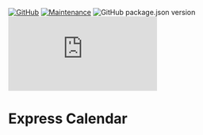 [![GitHub](https://img.shields.io/github/license/mashape/apistatus.svg?style=flat-square)](license.md)
[![Maintenance](https://img.shields.io/maintenance/yes/2020.svg?style=flat-square)]()
![GitHub package.json version](https://img.shields.io/github/package-json/v/zhibirc/excale?style=flat-square)
![GitHub file size in bytes](https://img.shields.io/github/size/zhibirc/excale/build/index.min.js?color=%231caa64&logoColor=%231caa64&style=flat-square)

# Express Calendar
